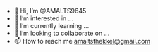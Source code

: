 - 👋 Hi, I’m @AMALTS9645
- 👀 I’m interested in ...
- 🌱 I’m currently learning ...
- 💞️ I’m looking to collaborate on ...
- 📫 How to reach me amaltsthekkel@gmail.com

<!---
AMALTS9645/AMALTS9645 is a ✨ special ✨ repository because its `README.md` (this file) appears on your GitHub profile.
You can click the Preview link to take a look at your changes.
--->
